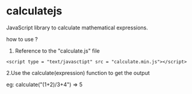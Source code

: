 # calculatejs
JavaScript library to calculate mathematical expressions.

how to use ?

1. Reference to the "calculate.js" file

`<script type = "text/javasctipt" src = "calculate.min.js"></script>`

2.Use the calculate(expression) function to get the output

eg: calculate("(1+2)/3+4") => 5
